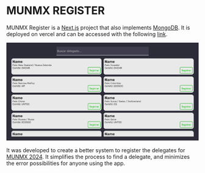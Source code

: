 # MUNMX REGISTER

MUNMX Register is a [Next.js](https://nextjs.org/) project that also implements [MongoDB](https://www.mongodb.com/). It is deployed on vercel and can be accessed with the following [link](https://munmx-registro.vercel.app/).

![web app preview](preview.png)

It was developed to create a better system to register the delegates for [MUNMX 2024](https://munmxsal.vercel.app/). It simplifies the process to find a delegate, and minimizes the error possibilities for anyone using the app.
